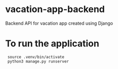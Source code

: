 # vacation-app-backend
Backend API for vacation app created using Django

# To run the application
``` 
 source .venv/bin/activate
 python3 manage.py runserver
```
